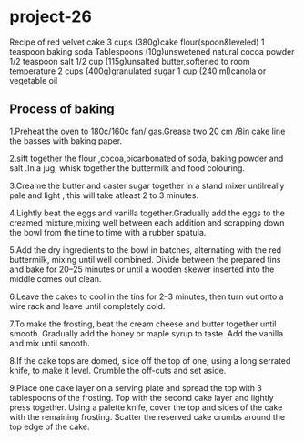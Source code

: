 # project-26
Recipe of red velvet cake
3 cups (380g)cake flour(spoon&leveled)
1 teaspoon baking soda
Tablespoons (10g)unswetened natural cocoa powder
1/2 teaspoon salt
1/2 cup (115g)unsalted butter,softened to room temperature
2 cups (400g)granulated sugar 
1 cup (240 ml)canola or vegetable oil

<h2>Process of baking </h2>
1.Preheat the oven to 180c/160c fan/ gas.Grease two 20 cm /8in cake line the basses with baking paper.

2.sift together the flour ,cocoa,bicarbonated of soda, baking powder and salt .In a jug, whisk together the buttermilk and food colouring.

3.Creame the butter and caster sugar together in a stand mixer untilreally pale and light , this will take atleast 2 to 3 minutes.

4.Lightly beat the eggs and vanilla together.Gradually add the eggs to the creamed mixture,mixing well between each addition and scrapping down the bowl from the time to time with a rubber spatula.

5.Add the dry ingredients to the bowl in batches, alternating with the red buttermilk, mixing until well combined. Divide between the prepared tins and bake for 20–25 minutes or until a wooden skewer inserted into the middle comes out clean.

6.Leave the cakes to cool in the tins for 2–3 minutes, then turn out onto a wire rack and leave until completely cold.

7.To make the frosting, beat the cream cheese and butter together until smooth. Gradually add the honey or maple syrup to taste. Add the vanilla and mix until smooth.

8.If the cake tops are domed, slice off the top of one, using a long serrated knife, to make it level. Crumble the off-cuts and set aside.

9.Place one cake layer on a serving plate and spread the top with 3 tablespoons of the frosting. Top with the second cake layer and lightly press together. Using a palette knife, cover the top and sides of the cake with the remaining frosting. Scatter the reserved cake crumbs around the top edge of the cake.